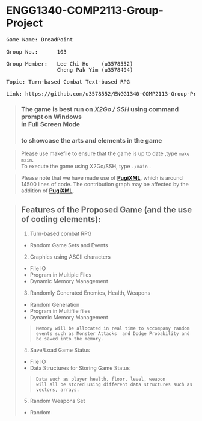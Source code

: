 # ENGG1340-COMP2113-Group-Project

<pre>
Game Name: DreadPoint

Group No.:      103

Group Member:   Lee Chi Ho    (u3578552)
                Cheng Pak Yim (u3578494)

Topic: Turn-based Combat Text-based RPG

Link: https://github.com/u3578552/ENGG1340-COMP2113-Group-Project
</pre>

> ### The game is best run on **_X2Go / SSH_** using command prompt on Windows <br> in **Full Screen Mode**
> ### to showcase the arts and elements in the game

>Please use makefile to ensure that the game is up to date ,type `make main`. <br/> To execute the game using X2Go/SSH, type `./main` .

>Please note that we have made use of **[PugiXML](https://github.com/zeux/pugixml)**, which is around 14500 lines of code.
> The contribution graph may be affected by the addition of **[PugiXML](https://github.com/zeux/pugixml)**.

> ## Features of the Proposed Game (and the use of coding elements):
>1. Turn-based combat RPG
>  - Random Game Sets and Events
>2. Graphics using ASCII characters
>  - File IO
>  - Program in Multiple Files
>  - Dynamic Memory Management
>3. Randomly Generated Enemies, Health, Weapons
>  - Random Generation
>  - Program in Multifile files
>  - Dynamic Memory Management
>>     Memory will be allocated in real time to accompany random events such as Monster Attacks  and Dodge Probability and be saved into the memory.
>4. Save/Load Game Status
>  - File IO
>  - Data Structures for Storing Game Status
>>     Data such as player health, floor, level, weapon
>>     will all be stored using different data structures such as vectors, arrays.
>5. Random Weapons Set
>  - Random
